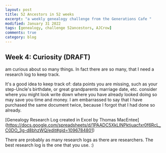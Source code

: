 ```yaml
---
layout: post
title: 52 Ancestors in 52 weeks
excerpt: "a weekly genealogy challenge from the Generations Cafe "
modified: January 31 2022
tags: [genealogy, challenge 52ancestors, AJCrow]
comments: true
category: blog
---
```


## Week 4: Curiosity (DRAFT)
am curious about so many things.
In fact there are so many, that I need a research log to keep track.

It's a good idea to keep track of:
data points you are missing, such as your step-Uncle's birthdate, or great grandparents marriage date, etc.
consider where you might look
write down where you have already looked
doing so may save you time and money. I am embarrassed to say that I have purchased the same document twice, because I forgot that I had done so already.

[Genealogy Research Log created in Excel by Thomas MacEntee]
(https://docs.google.com/spreadsheets/d/1PAADC5XkLINPktjuacfxr0f6RcL_C0DO_3g-d8bhzWQ/edit#gid=1096784801)


There are probably as many research logs as there are researchers. The best research log is the one that you use. :)
